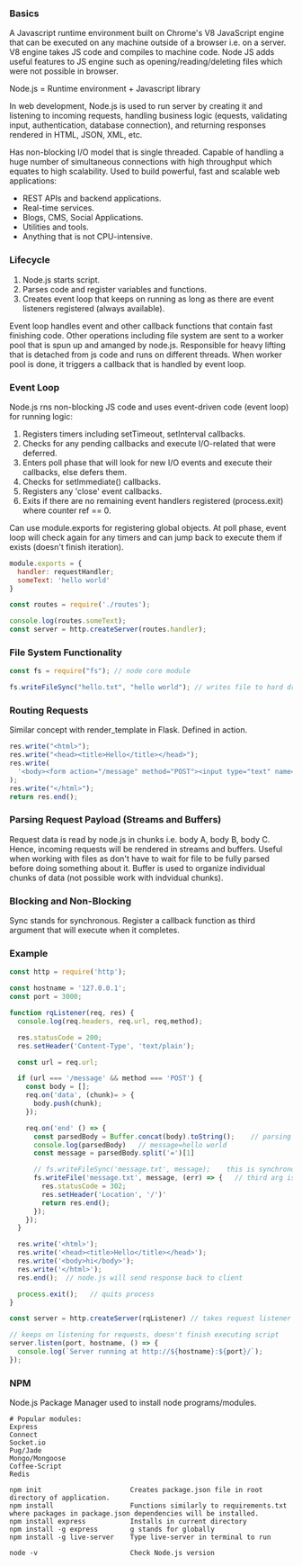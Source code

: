 ### Basics

A Javascript runtime environment built on Chrome's V8 JavaScript engine that can be executed on any machine outside of a browser i.e. on a server. V8 engine takes JS code and compiles to machine code. Node JS adds useful features to JS engine such as opening/reading/deleting files which were not possible in browser.

Node.js = Runtime environment + Javascript library

In web development, Node.js is used to run server by creating it and listening to incoming requests, handling business logic (equests, validating input, authentication, database connection), and returning responses rendered in HTML, JSON, XML, etc.

Has non-blocking I/O model that is single threaded. Capable of handling a huge number of simultaneous connections with high
throughput which equates to high scalability. Used to build powerful, fast and scalable web applications:

- REST APIs and backend applications.
- Real-time services.
- Blogs, CMS, Social Applications.
- Utilities and tools.
- Anything that is not CPU-intensive.

### Lifecycle

1. Node.js starts script.
2. Parses code and register variables and functions.
3. Creates event loop that keeps on running as long as there are event listeners registered (always available).

Event loop handles event and other callback functions that contain fast finishing code. Other operations including file system are sent to a worker pool that is spun up and amanged by node.js. Responsible for heavy lifting that is detached from js code and runs on different threads. When worker pool is done, it triggers a callback that is handled by event loop.

### Event Loop

Node.js rns non-blocking JS code and uses event-driven code (event loop) for running logic:

1. Registers timers including setTimeout, setInterval callbacks.
2. Checks for any pending callbacks and execute I/O-related that were deferred.
3. Enters poll phase that will look for new I/O events and execute their callbacks, else defers them.
4. Checks for setImmediate() callbacks.
5. Registers any 'close' event callbacks.
6. Exits if there are no remaining event handlers registered (process.exit) where counter ref == 0.

Can use module.exports for registering global objects.
At poll phase, event loop will check again for any timers and can jump back to execute them if exists (doesn't finish iteration).

```javascript
module.exports = {
  handler: requestHandler;
  someText: 'hello world'
}

const routes = require('./routes');

console.log(routes.someText);
const server = http.createServer(routes.handler);
```

### File System Functionality

```javascript
const fs = require("fs"); // node core module

fs.writeFileSync("hello.txt", "hello world"); // writes file to hard drive
```

### Routing Requests

Similar concept with render_template in Flask. Defined in action.

```javascript
res.write("<html>");
res.write("<head><title>Hello</title></head>");
res.write(
  '<body><form action="/message" method="POST"><input type="text" name="message"</form></body>'
);
res.write("</html>");
return res.end();
```

### Parsing Request Payload (Streams and Buffers)

Request data is read by node.js in chunks i.e. body A, body B, body C. Hence, incoming requests will be rendered in streams and buffers. Useful when working with files as don't have to wait for file to be fully parsed before doing something about it. Buffer is used to organize individual chunks of data (not possible work with indvidual chunks).

### Blocking and Non-Blocking

Sync stands for synchronous. Register a callback function as third argument that will execute when it completes.

### Example

```javascript
const http = require('http');

const hostname = '127.0.0.1';
const port = 3000;

function rqListener(req, res) {
  console.log(req.headers, req.url, req,method);

  res.statusCode = 200;
  res.setHeader('Content-Type', 'text/plain');

  const url = req.url;

  if (url === '/message' && method === 'POST') {
    const body = [];
    req.on('data', (chunk)= > {
      body.push(chunk);
    });

    req.on('end' () => {
      const parsedBody = Buffer.concat(body).toString();    // parsing request bodies
      console.log(parsedBody)   // message=hello world
      const message = parsedBody.split('=')[1]

      // fs.writeFileSync('message.txt', message);    this is synchronous and hence, code blocking
      fs.writeFile('message.txt', message, (err) => {   // third arg is callback function that executes when it is done
        res.statusCode = 302;
        res.setHeader('Location', '/')'
        return res.end();
      });
    });
  }

  res.write('<html>');
  res.write('<head><title>Hello</title></head>');
  res.write('<body>hi</body>');
  res.write('</html>');
  res.end();  // node.js will send response back to client

  process.exit();   // quits process
}

const server = http.createServer(rqListener) // takes request listener as arg that will execute for every incoming request

// keeps on listening for requests, doesn't finish executing script
server.listen(port, hostname, () => {
  console.log(`Server running at http://${hostname}:${port}/`);
});
```

### NPM

Node.js Package Manager used to install node programs/modules.

```
# Popular modules:
Express
Connect
Socket.io
Pug/Jade
Mongo/Mongoose
Coffee-Script
Redis

npm init                      Creates package.json file in root directory of application.
npm install                   Functions similarly to requirements.txt where packages in package.json dependencies will be installed.
npm install express           Installs in current directory
npm install -g express        g stands for globally
npm install -g live-server    Type live-server in terminal to run

node -v                       Check Node.js version
```
